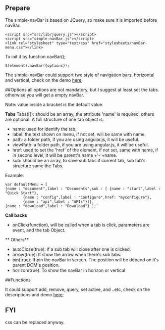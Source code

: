 ## Prepare

The simple-navBar is based on JQuery, so make sure it is imported before navBar.

	<script src="src/lib/jquery.js"></script>
	<script src="simple-navBar.js"></script>
	<link rel="stylesheet" type="text/css" href="stylesheets/navBar-menu.css"></link>

To init it by function navBar();


	$(element).navBar({options});


The simple-navBar could support two style of navigation bars, horizontal and vertical, check on the demo [here](http://sherryxueyingli.github.io/simple-navBar/demo.html);

##Options
all options are not mandatory, but I suggest at least set the tabs. otherwise you will get a empty navBar.

Note: value inside a bracket is the default value.

**Tabs**
Tabs([]): should be an array, the attribute 'name' is required, others are optional. 
	A full structure of one tab object is:
 * name: used for identify the tab;
 * label: the text shown on menu, if not set, will be same with name.
 * path: a folder path, if you are using angular.js, it will be useful.
 * viewPath: a folder path, if you are using angular.js, it will be useful.
 * href: used to set the 'href' of the element<a>, if not set, same with name, if in second level, it will be parent's name +'-'+name.
 * sub: should be an array, to save sub tabs if current tab, sub tab's structure same the Tabs.

Example: 

	var defaultMenu = [
	{name : "document",label : "Documents",sub : [ {name : "start",label : "Quick Start"}, 
			{name : "config",label : "Configure",href: "myconfigure"}, 
			{name : "api",label : "APIs"}]},
	{name : "download",label : "Download"} ];`

**Call backs**

* onClick(function), will be called when a tab is click, parameters are event, and the tab Object.


** Others**

* autoClose(true): if a sub tab will close after one is clicked. 
* arrow(true): If show the arrow when there's sub tabs.
* pin(true): If pin the navBar in screen. The position will be depend on it's parent DOM's position.
* horizon(true): To show the navBar in horizon or vertical

##Functions

It could support add, remove, query, set active, and ..etc, check on the descriptions and demo [here](http://sherryxueyingli.github.io/simple-navBar/demo.html);

## FYI
css can be replaced anyway.



